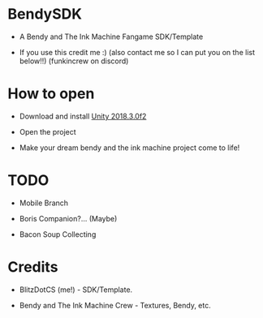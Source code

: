 # BendySDK

* A Bendy and The Ink Machine Fangame SDK/Template

* If you use this credit me :) (also contact me so I can put you on the list below!!) (funkincrew on discord)

# How to open

* Download and install [Unity 2018.3.0f2](https://download.unity3d.com/download_unity/f023c421e164/UnityDownloadAssistant-2018.3.0f1.exe)

* Open the project

* Make your dream bendy and the ink machine project come to life!

# TODO

* Mobile Branch

* Boris Companion?... (Maybe)

* Bacon Soup Collecting

# Credits

* BlitzDotCS (me!) - SDK/Template.

* Bendy and The Ink Machine Crew - Textures, Bendy, etc.


